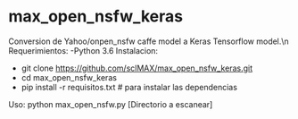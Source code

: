# max_open_nsfw_keras

Conversion de Yahoo/onpen_nsfw caffe model a Keras Tensorflow model.\n
Requerimientos:
  -Python 3.6
Instalacion:
  - git clone https://github.com/sclMAX/max_open_nsfw_keras.git
  - cd max_open_nsfw_keras
  - pip install -r requisitos.txt # para instalar las dependencias

Uso:
  python max_open_nsfw.py  [Directorio a escanear]
